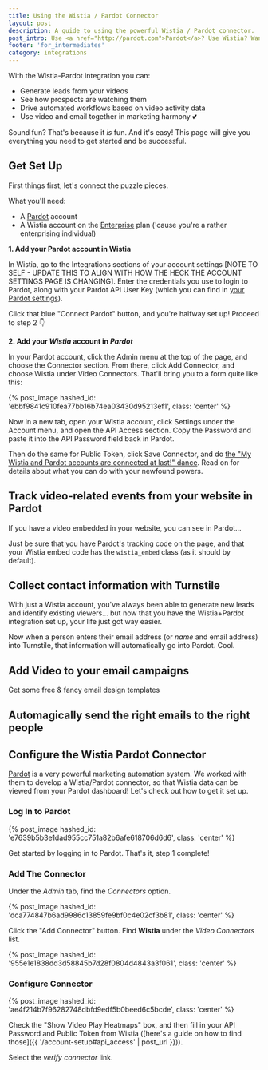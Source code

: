 ```yaml
---
title: Using the Wistia / Pardot Connector
layout: post
description: A guide to using the powerful Wistia / Pardot connector.
post_intro: Use <a href="http://pardot.com">Pardot</a>? Use Wistia? Want to meld them together to execute a video-driven marketing automation strategy the likes of which this world has never seen? You're in the right place, friend.
footer: 'for_intermediates'
category: integrations
---
```


With the Wistia-Pardot integration you can:

- Generate leads from your videos
- See how prospects are watching them
- Drive automated workflows based on video activity data
- Use video and email together in marketing harmony 💕

Sound fun? That's because it _is_ fun. And it's easy! This page will give you everything you need to get started and be successful.

## Get Set Up

First things first, let's connect the puzzle pieces.

What you'll need:

- A [Pardot](http://pardot.com) account
- A Wistia account on the [Enterprise](http://wistia.com/pricing) plan ('cause you're a rather enterprising individual)

**1. Add your Pardot account in Wistia**

In Wistia, go to the Integrations sections of your account settings [NOTE TO SELF - UPDATE THIS TO ALIGN WITH HOW THE HECK THE ACCOUNT SETTINGS PAGE IS CHANGING]. Enter the credentials you use to login to Pardot, along with your Pardot API User Key (which you can find in [your Pardot settings](https://pi.pardot.com/account)).

Click that blue "Connect Pardot" button, and you're halfway set up! Proceed to step 2 👇

**2. Add your _Wistia_ account in _Pardot_**

In your Pardot account, click the Admin menu at the top of the page, and choose the Connector section. From there, click Add Connector, and choose Wistia under Video Connectors. That'll bring you to a form quite like this:

{% post_image hashed_id: 'ebbf9841c910fea77bb16b74ea03430d95213ef1', class: 'center' %}

Now in a new tab, open your Wistia account, click Settings under the Account menu, and open the API Access section. Copy the Password and paste it into the API Password field back in Pardot.

Then do the same for Public Token, click Save Connector, and do <a href="//fast.wistia.net/embed/iframe/0ojtk98of1?popover=true" class="wistia-popover[height=480,playerColor=78a8eb,width=640]">the "My Wistia and Pardot accounts are connected at last!" dance</a>. Read on for details about what you can do with your newfound powers.

## Track video-related events from your website in Pardot

If you have a video embedded in your website, you can see in Pardot...

Just be sure that you have Pardot's tracking code on the page, and that your Wistia embed code has the `wistia_embed` class (as it should by default).

## Collect contact information with Turnstile

With just a Wistia account, you've always been able to generate new leads and identify existing viewers... but now that you have the Wistia+Pardot integration set up, your life just got way easier.

Now when a person enters their email address (or _name_ and email address) into Turnstile, that information will automatically go into Pardot. Cool.

## Add Video to your email campaigns

Get some free & fancy email design templates


## Automagically send the right emails to the right people

## Configure the Wistia Pardot Connector

[Pardot](http://pardot.com) is a very powerful marketing automation system. We
worked with them to develop a Wistia/Pardot connector, so that Wistia data can
be viewed from your Pardot dashboard! Let's check out how to get it set up.

### Log In to Pardot

{% post_image hashed_id: 'e7639b5b3e1dad955cc751a82b6afe618706d6d6', class: 'center' %}

Get started by logging in to Pardot. That's it, step 1 complete!

### Add The Connector

Under the *Admin* tab, find the *Connectors* option.

{% post_image hashed_id: 'dca774847b6ad9986c13859fe9bf0c4e02cf3b81', class: 'center' %}

Click the "Add Connector" button. Find **Wistia** under the *Video Connectors* list.

{% post_image hashed_id: '955e1e1838dd3d58845b7d28f0804d4843a3f061', class: 'center' %}

### Configure Connector

{% post_image hashed_id: 'ae4f214b7f96282748dbfd9edf5b0beed6c5bcde', class: 'center' %}

Check the "Show Video Play Heatmaps" box, and then fill in your API Password
and Public Token from Wistia ([here's a guide on how to find those]({{ '/account-setup#api_access' | post_url }})).


Select the *verify connector* link.

<script charset="ISO-8859-1" src="//fast.wistia.com/assets/external/popover-v1.js"></script>
<script>
  wistiaJQuery(document).bind("wistia-popover", function(event, iframe) {
    iframe.wistiaApi.bind("end", function() {
      wistiaJQuery.fancybox.close();
    });
  });
</script>
